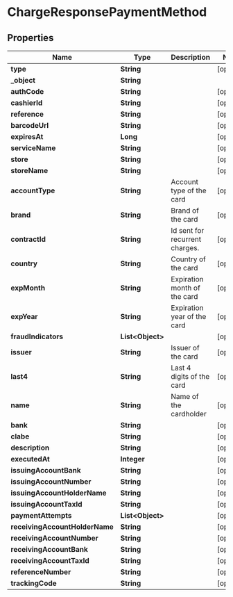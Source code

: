 

# ChargeResponsePaymentMethod

## Properties

Name | Type | Description | Notes
------------ | ------------- | ------------- | -------------
**type** | **String** |  |  [optional]
**_object** | **String** |  | 
**authCode** | **String** |  |  [optional]
**cashierId** | **String** |  |  [optional]
**reference** | **String** |  |  [optional]
**barcodeUrl** | **String** |  |  [optional]
**expiresAt** | **Long** |  |  [optional]
**serviceName** | **String** |  |  [optional]
**store** | **String** |  |  [optional]
**storeName** | **String** |  |  [optional]
**accountType** | **String** | Account type of the card |  [optional]
**brand** | **String** | Brand of the card |  [optional]
**contractId** | **String** | Id sent for recurrent charges. |  [optional]
**country** | **String** | Country of the card |  [optional]
**expMonth** | **String** | Expiration month of the card |  [optional]
**expYear** | **String** | Expiration year of the card |  [optional]
**fraudIndicators** | **List&lt;Object&gt;** |  |  [optional]
**issuer** | **String** | Issuer of the card |  [optional]
**last4** | **String** | Last 4 digits of the card |  [optional]
**name** | **String** | Name of the cardholder |  [optional]
**bank** | **String** |  |  [optional]
**clabe** | **String** |  |  [optional]
**description** | **String** |  |  [optional]
**executedAt** | **Integer** |  |  [optional]
**issuingAccountBank** | **String** |  |  [optional]
**issuingAccountNumber** | **String** |  |  [optional]
**issuingAccountHolderName** | **String** |  |  [optional]
**issuingAccountTaxId** | **String** |  |  [optional]
**paymentAttempts** | **List&lt;Object&gt;** |  |  [optional]
**receivingAccountHolderName** | **String** |  |  [optional]
**receivingAccountNumber** | **String** |  |  [optional]
**receivingAccountBank** | **String** |  |  [optional]
**receivingAccountTaxId** | **String** |  |  [optional]
**referenceNumber** | **String** |  |  [optional]
**trackingCode** | **String** |  |  [optional]




